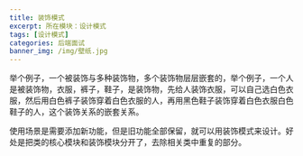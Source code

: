 ```yaml
---
title: 装饰模式
excerpt: 所在模块：设计模式
tags: [设计模式]
categories: 后端面试
banner_img: /img/壁纸.jpg
---
```


​	举个例子，一个被装饰与多种装饰物，多个装饰物层层嵌套的，举个例子，一个人是被装饰物，衣服，裤子，鞋子，是装饰物，先给人装饰衣服，可以自己选白色衣服，然后用白色裤子装饰穿着白色衣服的人，再用黑色鞋子装饰穿着白色衣服白色鞋子的人，这个装饰关系的嵌套关系。

​	使用场景是需要添加新功能，但是旧功能全部保留，就可以用装饰模式来设计。好处是把类的核心模块和装饰模块分开了，去除相关类中重复的部分。

